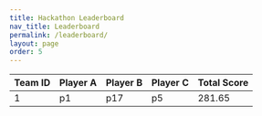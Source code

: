 ```yaml
---
title: Hackathon Leaderboard
nav_title: Leaderboard
permalink: /leaderboard/
layout: page
order: 5
---
```


|Team ID         |Player A        |Player B        |Player C        |Total Score     |
|----------------|----------------|----------------|----------------|----------------|
|1               |p1              |p17             |p5              |281.65          |
